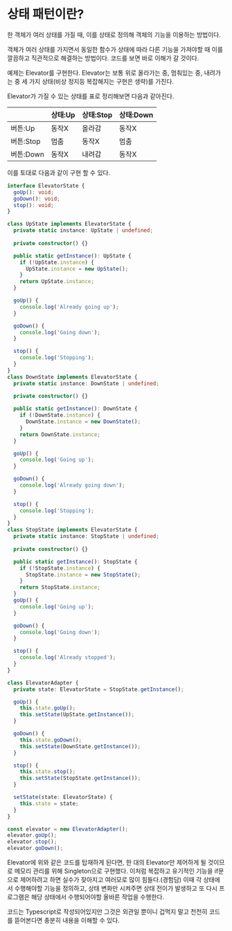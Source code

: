 # 상태 패턴이란?
한 객체가 여러 상태를 가질 때, 이를 상태로 정의해 객체의 기능을 이용하는 방법이다.

객체가 여러 상태를 가지면서 동일한 함수가 상태에 따라 다른 기능을 가져야할 때 이를 깔끔하고 직관적으로 해결하는 방법이다. 코드를 보면 바로 이해가 갈 것이다.

예제는 Elevator를 구현한다. Elevator는 보통 위로 올라가는 중, 멈춰있는 중, 내려가는 중 세 가지 상태(비상 정지등 복잡해지는 구현은 생략)를 가진다.

Elevator가 가질 수 있는 상태를 표로 정리해보면 다음과 같아진다.

|           | 상태:Up | 상태:Stop | 상태:Down |
| --------- | ------- | --------- | --------- |
| 버튼:Up   | 동작X   | 올라감    | 동작X     |
| 버튼:Stop | 멈춤    | 동작X     | 멈춤      |
| 버튼:Down | 동작X   | 내려감    | 동작X     |

이를 토대로 다음과 같이 구현 할 수 있다.


```ts
interface ElevatorState {
  goUp(): void;
  goDown(): void;
  stop(): void;
}

class UpState implements ElevatorState {
  private static instance: UpState | undefined;
  
  private constructor() {}

  public static getInstance(): UpState {
    if (!UpState.instance) {
      UpState.instance = new UpState();
    }
    return UpState.instance;
  }

  goUp() {
    console.log('Already going up');
  }

  goDown() {
    console.log('Going down');
  }

  stop() {
    console.log('Stopping');
  }
}
class DownState implements ElevatorState {
  private static instance: DownState | undefined;
  
  private constructor() {}

  public static getInstance(): DownState {
    if (!DownState.instance) {
      DownState.instance = new DownState();
    }
    return DownState.instance;
  }

  goUp() {
    console.log('Going up');
  }

  goDown() {
    console.log('Already going down');
  }

  stop() {
    console.log('Stopping');
  }
}
class StopState implements ElevatorState {
  private static instance: StopState | undefined;
  
  private constructor() {}

  public static getInstance(): StopState {
    if (!StopState.instance) {
      StopState.instance = new StopState();
    }
    return StopState.instance;
  }
  goUp() {
    console.log('Going up');
  }

  goDown() {
    console.log('Going down');
  }

  stop() {
    console.log('Already stopped');
  }
}

class ElevatorAdapter {
  private state: ElevatorState = StopState.getInstance();

  goUp() {
    this.state.goUp();
    this.setState(UpState.getInstance());
  }

  goDown() {
    this.state.goDown();
    this.setState(DownState.getInstance());
  }

  stop() {
    this.state.stop();
    this.setState(StopState.getInstance());
  }

  setState(state: ElevatorState) {
    this.state = state;
  }
}

const elevator = new ElevatorAdapter();
elevator.goUp();
elevator.stop();
elevator.goDown();
```

Elevator에 위와 같은 코드를 탑재하게 된다면, 한 대의 Elevator만 제어하게 될 것이므로 메모리 관리를 위해 Singleton으로 구현했다. 이처럼 복잡하고 유기적인 기능을 if문으로 제어하려고 하면 실수가 잦아지고 여러모로 많이 힘들다.(경험담) 이때 각 상태에서 수행해야할 기능을 정의하고, 상태 변화만 시켜주면 상태 전이가 발생하고 또 다시 프로그램은 해당 상태에서 수행되어야할 올바른 작업을 수행한다.

코드는 Typescript로 작성되어있지만 그것은 외관일 뿐이니 겁먹지 말고 천천히 코드를 뜯어본다면 충분히 내용을 이해할 수 있다.